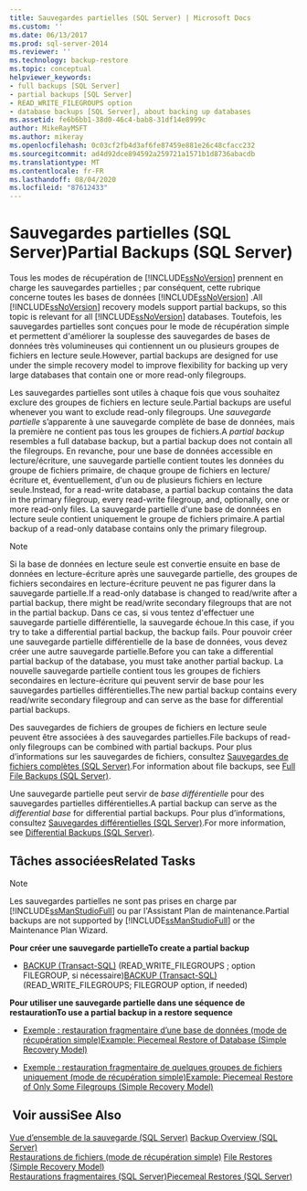 ```yaml
---
title: Sauvegardes partielles (SQL Server) | Microsoft Docs
ms.custom: ''
ms.date: 06/13/2017
ms.prod: sql-server-2014
ms.reviewer: ''
ms.technology: backup-restore
ms.topic: conceptual
helpviewer_keywords:
- full backups [SQL Server]
- partial backups [SQL Server]
- READ_WRITE_FILEGROUPS option
- database backups [SQL Server], about backing up databases
ms.assetid: fe6b6bb1-38d0-46c4-bab8-31df14e8999c
author: MikeRayMSFT
ms.author: mikeray
ms.openlocfilehash: 0c03cf2fb4d3af6fe87459e881e26c48cfacc232
ms.sourcegitcommit: ad4d92dce894592a259721a1571b1d8736abacdb
ms.translationtype: MT
ms.contentlocale: fr-FR
ms.lasthandoff: 08/04/2020
ms.locfileid: "87612433"
---
```

# <a name="partial-backups-sql-server"></a><span data-ttu-id="5660a-102">Sauvegardes partielles (SQL Server)</span><span class="sxs-lookup"><span data-stu-id="5660a-102">Partial Backups (SQL Server)</span></span>
  <span data-ttu-id="5660a-103">Tous les modes de récupération de [!INCLUDE[ssNoVersion](../../includes/ssnoversion-md.md)] prennent en charge les sauvegardes partielles ; par conséquent, cette rubrique concerne toutes les bases de données [!INCLUDE[ssNoVersion](../../includes/ssnoversion-md.md)] .</span><span class="sxs-lookup"><span data-stu-id="5660a-103">All [!INCLUDE[ssNoVersion](../../includes/ssnoversion-md.md)] recovery models support partial backups, so this topic is relevant for all [!INCLUDE[ssNoVersion](../../includes/ssnoversion-md.md)] databases.</span></span> <span data-ttu-id="5660a-104">Toutefois, les sauvegardes partielles sont conçues pour le mode de récupération simple et permettent d'améliorer la souplesse des sauvegardes de bases de données très volumineuses qui contiennent un ou plusieurs groupes de fichiers en lecture seule.</span><span class="sxs-lookup"><span data-stu-id="5660a-104">However, partial backups are designed for use under the simple recovery model to improve flexibility for backing up very large databases that contain one or more read-only filegroups.</span></span>  
  
 <span data-ttu-id="5660a-105">Les sauvegardes partielles sont utiles à chaque fois que vous souhaitez exclure des groupes de fichiers en lecture seule.</span><span class="sxs-lookup"><span data-stu-id="5660a-105">Partial backups are useful whenever you want to exclude read-only filegroups.</span></span> <span data-ttu-id="5660a-106">Une *sauvegarde partielle* s’apparente à une sauvegarde complète de base de données, mais la première ne contient pas tous les groupes de fichiers.</span><span class="sxs-lookup"><span data-stu-id="5660a-106">A *partial backup* resembles a full database backup, but a partial backup does not contain all the filegroups.</span></span> <span data-ttu-id="5660a-107">En revanche, pour une base de données accessible en lecture/écriture, une sauvegarde partielle contient toutes les données du groupe de fichiers primaire, de chaque groupe de fichiers en lecture/écriture et, éventuellement, d'un ou de plusieurs fichiers en lecture seule.</span><span class="sxs-lookup"><span data-stu-id="5660a-107">Instead, for a read-write database, a partial backup contains the data in the primary filegroup, every read-write filegroup, and, optionally, one or more read-only files.</span></span> <span data-ttu-id="5660a-108">La sauvegarde partielle d'une base de données en lecture seule contient uniquement le groupe de fichiers primaire.</span><span class="sxs-lookup"><span data-stu-id="5660a-108">A partial backup of a read-only database contains only the primary filegroup.</span></span>  
  
> [!NOTE]  
>  <span data-ttu-id="5660a-109">Si la base de données en lecture seule est convertie ensuite en base de données en lecture-écriture après une sauvegarde partielle, des groupes de fichiers secondaires en lecture-écriture peuvent ne pas figurer dans la sauvegarde partielle.</span><span class="sxs-lookup"><span data-stu-id="5660a-109">If a read-only database is changed to read/write after a partial backup, there might be read/write secondary filegroups that are not in the partial backup.</span></span> <span data-ttu-id="5660a-110">Dans ce cas, si vous tentez d'effectuer une sauvegarde partielle différentielle, la sauvegarde échoue.</span><span class="sxs-lookup"><span data-stu-id="5660a-110">In this case, if you try to take a differential partial backup, the backup fails.</span></span> <span data-ttu-id="5660a-111">Pour pouvoir créer une sauvegarde partielle différentielle de la base de données, vous devez créer une autre sauvegarde partielle.</span><span class="sxs-lookup"><span data-stu-id="5660a-111">Before you can take a differential partial backup of the database, you must take another partial backup.</span></span> <span data-ttu-id="5660a-112">La nouvelle sauvegarde partielle contient tous les groupes de fichiers secondaires en lecture-écriture qui peuvent servir de base pour les sauvegardes partielles différentielles.</span><span class="sxs-lookup"><span data-stu-id="5660a-112">The new partial backup contains every read/write secondary filegroup and can serve as the base for differential partial backups.</span></span>  
  
 <span data-ttu-id="5660a-113">Des sauvegardes de fichiers de groupes de fichiers en lecture seule peuvent être associées à des sauvegardes partielles.</span><span class="sxs-lookup"><span data-stu-id="5660a-113">File backups of read-only filegroups can be combined with partial backups.</span></span> <span data-ttu-id="5660a-114">Pour plus d’informations sur les sauvegardes de fichiers, consultez [Sauvegardes de fichiers complètes &#40;SQL Server&#41;](full-file-backups-sql-server.md).</span><span class="sxs-lookup"><span data-stu-id="5660a-114">For information about file backups, see [Full File Backups &#40;SQL Server&#41;](full-file-backups-sql-server.md).</span></span>  
  
 <span data-ttu-id="5660a-115">Une sauvegarde partielle peut servir de *base différentielle* pour des sauvegardes partielles différentielles.</span><span class="sxs-lookup"><span data-stu-id="5660a-115">A partial backup can serve as the *differential base* for differential partial backups.</span></span> <span data-ttu-id="5660a-116">Pour plus d’informations, consultez [Sauvegardes différentielles &#40;SQL Server&#41;](differential-backups-sql-server.md).</span><span class="sxs-lookup"><span data-stu-id="5660a-116">For more information, see [Differential Backups &#40;SQL Server&#41;](differential-backups-sql-server.md).</span></span>  
  
##  <a name="related-tasks"></a><a name="RelatedTasks"></a> <span data-ttu-id="5660a-117">Tâches associées</span><span class="sxs-lookup"><span data-stu-id="5660a-117">Related Tasks</span></span>  
  
> [!NOTE]  
>  <span data-ttu-id="5660a-118">Les sauvegardes partielles ne sont pas prises en charge par [!INCLUDE[ssManStudioFull](../../includes/ssmanstudiofull-md.md)] ou par l'Assistant Plan de maintenance.</span><span class="sxs-lookup"><span data-stu-id="5660a-118">Partial backups are not supported by [!INCLUDE[ssManStudioFull](../../includes/ssmanstudiofull-md.md)] or the Maintenance Plan Wizard.</span></span>  
  
 <span data-ttu-id="5660a-119">**Pour créer une sauvegarde partielle**</span><span class="sxs-lookup"><span data-stu-id="5660a-119">**To create a partial backup**</span></span>  
  
-   <span data-ttu-id="5660a-120">[BACKUP &#40;Transact-SQL&#41;](/sql/t-sql/statements/backup-transact-sql) (READ_WRITE_FILEGROUPS ; option FILEGROUP, si nécessaire)</span><span class="sxs-lookup"><span data-stu-id="5660a-120">[BACKUP &#40;Transact-SQL&#41;](/sql/t-sql/statements/backup-transact-sql) (READ_WRITE_FILEGROUPS; FILEGROUP option, if needed)</span></span>  
  
 <span data-ttu-id="5660a-121">**Pour utiliser une sauvegarde partielle dans une séquence de restauration**</span><span class="sxs-lookup"><span data-stu-id="5660a-121">**To use a partial backup in a restore sequence**</span></span>  
  
-   [<span data-ttu-id="5660a-122">Exemple : restauration fragmentaire d’une base de données &#40;mode de récupération simple&#41;</span><span class="sxs-lookup"><span data-stu-id="5660a-122">Example: Piecemeal Restore of Database &#40;Simple Recovery Model&#41;</span></span>](example-piecemeal-restore-of-database-simple-recovery-model.md)  
  
-   [<span data-ttu-id="5660a-123">Exemple : restauration fragmentaire de quelques groupes de fichiers uniquement &#40;mode de récupération simple&#41;</span><span class="sxs-lookup"><span data-stu-id="5660a-123">Example: Piecemeal Restore of Only Some Filegroups &#40;Simple Recovery Model&#41;</span></span>](example-piecemeal-restore-of-only-some-filegroups-simple-recovery-model.md)  
  
## <a name="see-also"></a><span data-ttu-id="5660a-124"> Voir aussi</span><span class="sxs-lookup"><span data-stu-id="5660a-124">See Also</span></span>  
 <span data-ttu-id="5660a-125">[Vue d’ensemble de la sauvegarde &#40;SQL Server&#41;](backup-overview-sql-server.md) </span><span class="sxs-lookup"><span data-stu-id="5660a-125">[Backup Overview &#40;SQL Server&#41;](backup-overview-sql-server.md) </span></span>  
 <span data-ttu-id="5660a-126">[Restaurations de fichiers &#40;mode de récupération simple&#41;](file-restores-simple-recovery-model.md) </span><span class="sxs-lookup"><span data-stu-id="5660a-126">[File Restores &#40;Simple Recovery Model&#41;](file-restores-simple-recovery-model.md) </span></span>  
 [<span data-ttu-id="5660a-127">Restaurations fragmentaires &#40;SQL Server&#41;</span><span class="sxs-lookup"><span data-stu-id="5660a-127">Piecemeal Restores &#40;SQL Server&#41;</span></span>](piecemeal-restores-sql-server.md)  
  
  
